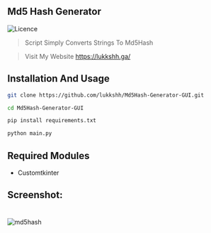 
## Md5 Hash Generator
![Licence](https://img.shields.io/github/license/lukkshh/Md5Hash-Generator-GUI)

> Script Simply Converts Strings To Md5Hash 

> Visit My Website https://lukkshh.ga/



## Installation And Usage

```sh
git clone https://github.com/lukkshh/Md5Hash-Generator-GUI.git
```
```sh
cd Md5Hash-Generator-GUI 
```
```sh
pip install requirements.txt 
```
```sh
python main.py 
```
## Required Modules
- Customtkinter 
## Screenshot:
#
![md5hash](https://user-images.githubusercontent.com/97388997/204103066-fd3e4ce1-95d3-4476-be57-07e4bb973a84.png)

